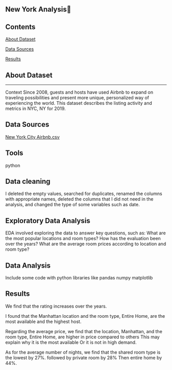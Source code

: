 ## New York Analysis🏢

## Contents

[About Dataset](#about-dataset)

[Data Sources](#data-sources)

[Results](#results)

## About Dataset
---
Context
Since 2008, guests and hosts have used Airbnb to expand on traveling possibilities and present more unique, personalized way of experiencing the world. This dataset describes the listing activity and metrics in NYC, NY for 2019.

## Data Sources

[New York City Airbnb.csv](https://www.kaggle.com/datasets/dgomonov/new-york-city-airbnb-open-data)

## Tools

python 

## Data cleaning 

I deleted the empty values, searched for duplicates, renamed the columns with appropriate names, deleted the columns that I did not need in the analysis, and changed the type of some variables such as date.


## Exploratory Data Analysis

EDA involved exploring the  data to answer key questions, such as:
What are the most popular locations and room types? 
How has the evaluation been over the years?
What are the average room prices according to location and room type?
 
## Data Analysis

Include some code with python libraries like
pandas 
numpy
matplotlib 

## Results 

We find that the rating increases over the years.

I found that the Manhattan location and the room type, Entire Home, are the most available and the highest host.

 Regarding the average price, we find that the location, Manhattan, and the room type, Entire Home, are higher in price compared to others This may explain why it is the most available
 Or it is not in high demand.

 As for the average number of nights, we find that the shared room type is the lowest by 27%. followed by private room by 28% Then entire home by 44%.
